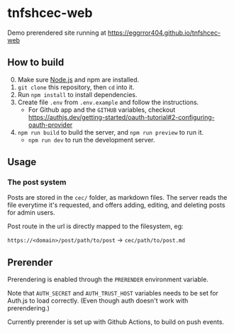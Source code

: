 # tnfshcec-web

Demo prerendered site running at https://eggrror404.github.io/tnfshcec-web

## How to build

0. Make sure [Node.js](https://nodejs.org) and npm are installed.
1. `git clone` this repository, then `cd` into it.
2. Run `npm install` to install dependencies.
3. Create file `.env` from `.env.example` and follow the instructions.
   - For Github app and the `GITHUB` variables, checkout https://authjs.dev/getting-started/oauth-tutorial#2-configuring-oauth-provider
4. `npm run build` to build the server, and `npm run preview` to run it.
   - `npm run dev` to run the development server.

## Usage

### The post system

Posts are stored in the `cec/` folder, as markdown files.
The server reads the file everytime it's requested,
and offers adding, editing, and deleting posts for admin users.

Post route in the url is directly mapped to the filesystem, eg:

`https://<domain>/post/path/to/post` -> `cec/path/to/post.md`

## Prerender

Prerendering is enabled through the `PRERENDER` environment variable.

Note that `AUTH_SECRET` and `AUTH_TRUST_HOST` variables needs to be set
for Auth.js to load correctly.
(Even though auth doesn't work with prerendering.)

Currently prerender is set up with Github Actions, to build on push events.
